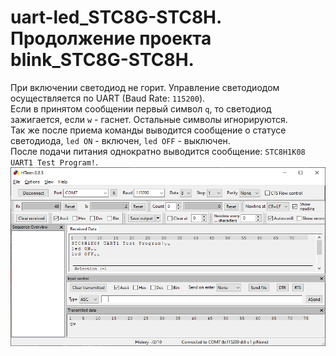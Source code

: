 # uart-led_STC8G-STC8H. Продолжение проекта blink_STC8G-STC8H.  
 
При включении светодиод не горит. Управление светодиодом осуществляется по UART (Baud Rate: `115200`).  
Если в принятом сообщении первый символ `q`, то светодиод зажигается, если `w` - гаснет. Остальные символы игнорируются.  
Так же после приема команды выводится сообщение о статусе светодиода, `led ON` - включен, `led OFF` - выключен.  
После подачи питания однократно выводится сообщение: `STC8H1K08 UART1 Test Program!`.  
![test](https://github.com/AlexanderChad/uart-led_STC8G-STC8H/blob/main/uart-led_STC8G-STC8H-test.png "HTerm")
